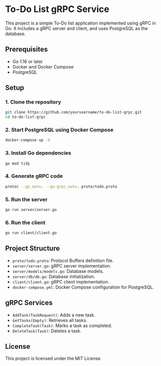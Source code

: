 # To-Do List gRPC Service

This project is a simple To-Do list application implemented using gRPC in Go. It includes a gRPC server and client, and uses PostgreSQL as the database.

## Prerequisites

- Go 1.16 or later
- Docker and Docker Compose
- PostgreSQL

## Setup

### 1. Clone the repository

```sh
git clone https://github.com/yourusername/to-do-list-grpc.git
cd to-do-list-grpc
```

### 2. Start PostgreSQL using Docker Compose

```sh
docker-compose up -d
```

### 3. Install Go dependencies

```sh
go mod tidy
```

### 4. Generate gRPC code

```sh
protoc --go_out=. --go-grpc_out=. proto/todo.proto
```

### 5. Run the server

```sh
go run server/server.go
```

### 6. Run the client

```sh
go run client/client.go
```

## Project Structure

- `proto/todo.proto`: Protocol Buffers definition file.
- `server/server.go`: gRPC server implementation.
- `server/models/models.go`: Database models.
- `server/db/db.go`: Database initialization.
- `client/client.go`: gRPC client implementation.
- `docker-compose.yml`: Docker Compose configuration for PostgreSQL.

## gRPC Services

- `AddTask(TaskRequest)`: Adds a new task.
- `GetTasks(Empty)`: Retrieves all tasks.
- `CompleteTask(Task)`: Marks a task as completed.
- `DeleteTask(Task)`: Deletes a task.

## License

This project is licensed under the MIT License.
